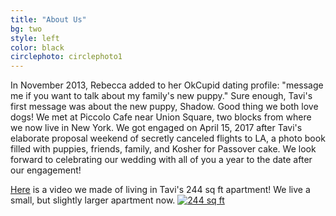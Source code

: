 ```yaml
---
title: "About Us"
bg: two
style: left
color: black
circlephoto: circlephoto1
---
```

In November 2013, Rebecca added to her OkCupid dating profile: "message me if you want to talk about my family's new puppy." Sure enough, Tavi's first message was about the new puppy, Shadow. Good thing we both love dogs! We met at Piccolo Cafe near Union Square, two blocks from where we now live in New York. We got engaged on April 15, 2017 after Tavi's elaborate proposal weekend of secretly canceled flights to LA, a photo book filled with puppies, friends, family, and Kosher for Passover cake. We look forward to celebrating our wedding with all of you a year to the date after our engagement!

[Here](https://www.youtube.com/watch?v=xSRJfxEAd-Y) is a video we made of living in Tavi's 244 sq ft apartment! We live a small, but slightly larger apartment now. 
[![244 sq ft](http://img.youtube.com/vi/v=xSRJfxEAd-Y.jpg)](https://www.youtube.com/watch?v=xSRJfxEAd-Y)

